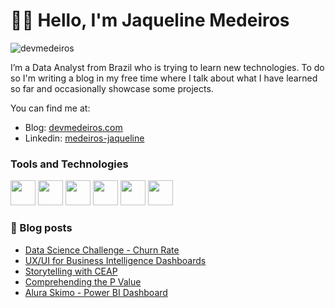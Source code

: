 # 👋🤠 Hello, I'm Jaqueline Medeiros

![devmedeiros](https://komarev.com/ghpvc/?username=devmedeiros)

I’m a Data Analyst from Brazil who is trying to learn new technologies. To do so I'm writing a blog in my free time where I talk about what I have learned so far and occasionally showcase some projects.

You can find me at:

- Blog: [devmedeiros.com](https://devmedeiros.com/)
- Linkedin: [medeiros-jaqueline](https://www.linkedin.com/in/medeiros-jaqueline/)

### Tools and Technologies
<img src="https://cdn.jsdelivr.net/gh/devicons/devicon/icons/python/python-original.svg" width="40" height="40" /> <img src="https://cdn.jsdelivr.net/gh/devicons/devicon/icons/r/r-original.svg" width="40" height="40" /> <img src="https://cdn.jsdelivr.net/gh/devicons/devicon/icons/postgresql/postgresql-original.svg" width="40" height="40" /> <img src="https://cdn.jsdelivr.net/gh/devicons/devicon/icons/vscode/vscode-original.svg" width="40" height="40" /> <img src="https://cdn.jsdelivr.net/gh/devicons/devicon/icons/git/git-original.svg" width="40" height="40" /> <img src="https://cdn.jsdelivr.net/gh/devicons/devicon/icons/figma/figma-original.svg" width="40" height="40" />

### 📝 Blog posts
<!-- BLOG-POST-LIST:START -->
- [Data Science Challenge - Churn Rate](https://devmedeiros.com/post/2022-05-30-churn-rate-challenge/)
- [UX/UI for Business Intelligence Dashboards](https://devmedeiros.com/post/2022-04-29-ux-power-bi-dashboards/)
- [Storytelling with CEAP](https://devmedeiros.com/post/2022-04-17-storytelling-with-ceap/)
- [Comprehending the P Value](https://devmedeiros.com/post/2022-04-12-comprehending-the-p-value/)
- [Alura Skimo - Power BI Dashboard](https://devmedeiros.com/post/2022-03-08-alura-skimo-powerbi/)
<!-- BLOG-POST-LIST:END -->
